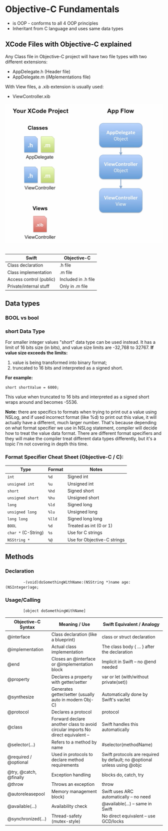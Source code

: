 # Objective-C Fundamentals
* is OOP - conforms to all 4 OOP principles
* Inheritant from C language and uses same data types

## XCode Files with Objective-C explained
Any Class file in Objective-C project will have two file types with two different extensions:
* AppDelegate.h (Header file)
* AppDelegate.m (iMplementations file)

With View files, a .xib extension is usually used:
* ViewController.xib

![](https://github.com/cyberbitrixx/Studying/blob/d50cc6c96570d40ad74c3423586b1115a852cf6b/Objective-C/image.png)
<br></br>

| Swift | Objective-C |
|-|-|
| Class declaration | .h file |
| Class implementation | .m file |
| Access control (public) | Included in .h file |
| Private/internal stuff | Only in .m file |

## Data types
### BOOL vs bool

### short Data Type
For smaller integer values "short" data type can be used instead. It has a limit of 16 bits size (in bits), and value size limits are -32,768 to 32767.
**If value size exceeds the limits:**
1) value is being transformed into binary format;
2) truncated to 16 bits and interpreted as a signed short.

**For example:**
```objc
short shortValue = 6000;
```
This value when truncated to 16 bits and interpreted as a signed short wraps around and becomes -5536.

**Note:** there are specifics to formats when trying to print out a value using NSLog, and if used incorrect format (like %d) to print out this value, it will actually have a different, much larger number. That's because depending on what format specifier we use in NSLog statement, compiler will decide how to treat the value data format. There are different format specifiers and they will make the compiler treat different data types differently, but it's a topic I'm not covering in depth this time.

### Format Specifier Cheat Sheet (Objective-C / C):

| Type                | Format | Notes                       |
| ------------------- | ------ | --------------------------- |
| `int`               | `%d`   | Signed int                  |
| `unsigned int`      | `%u`   | Unsigned int                |
| `short`             | `%hd`  | Signed short                |
| `unsigned short`    | `%hu`  | Unsigned short              |
| `long`              | `%ld`  | Signed long                 |
| `unsigned long`     | `%lu`  | Unsigned long               |
| `long long`         | `%lld` | Signed long long            |
| `BOOL`              | `%d`   | Treated as int (0 or 1)     |
| `char *` (C-String) | `%s`   | Use for C strings           |
| `NSString *`        | `%@`   | Use for Objective-C strings |


## Methods
### Declaration
```objc
		-(void)doSomethingWithName:(NSString *)name age:(NSInteger)age;
```

### Usage/Calling
```objc
		[object doSomethingWithName]
```

| Objective-C Syntax | Meaning / Use | 	Swift Equivalent / Analogy |
|-|-|-|
| @interface | Class declaration (like a blueprint) | class or struct declaration |
| @implementation | Actual class implementation | The class body { ... } after the declaration |
| @end | Closes an @interface or @implementation block | Implicit in Swift – no @end needed |
| @property | Declares a property with getter/setter | var or let (with/without private(set)) |
| @synthesize | Generates getter/setter (usually auto in modern Obj-C) | Automatically done by Swift's var/let |
| @protocol | Declares a protocol |  protocol |
| @class | Forward declare another class to avoid circular imports	No direct equivalent – |  Swift handles this automatically |
| @selector(...) | Refers to a method by name |  #selector(methodName) |
| @required / @optional | Used in protocols to declare method requirements |  Swift protocols are required by default; no @optional unless using @objc |
| @try, @catch, @finally | Exception handling | blocks	do, catch, try |
| @throw | Throws an exception | throw |
| @autoreleasepool | Memory management block) | 	Swift uses ARC automatically – no need |
| @available(...) | Availability check | 		@available(...) – same in Swift |
| @synchronized(...) | Thread-safety (mutex-style) | No direct equivalent – use GCD/locks |

	 
		
		
		
		

	
		
		
		
	 
	
	
		
